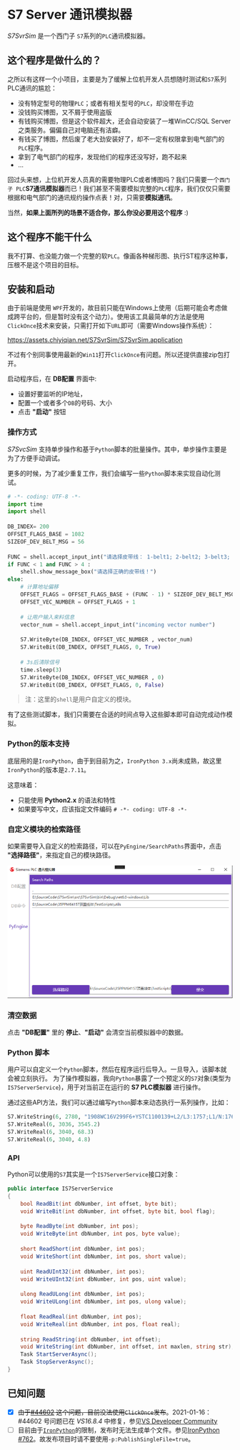 
# S7 Server 通讯模拟器

*S7SvrSim* 是一个西门子 `S7`系列的`PLC`通讯模拟器。

## 这个程序是做什么的？

之所以有这样一个小项目，主要是为了缓解上位机开发人员想随时测试和`S7`系列PLC通讯的尴尬：

- 没有特定型号的物理`PLC`；或者有相关型号的`PLC`，却没带在手边
- 没钱购买博图，又不屑于使用盗版
- 有钱购买博图，但是这个软件超大，还会自动安装了一堆WinCC/SQL Server之类服务。偏偏自己对电脑还有洁癖。
- 有钱买了博图，然后废了老大劲安装好了，却不一定有权限拿到电气部门的`PLC`程序。
- 拿到了电气部门的程序，发现他们的程序还没写好，跑不起来
- ...

回过头来想，上位机开发人员真的需要物理PLC或者博图吗？我们只需要一个`西门子 PLC`**S7通讯模拟器**而已！我们甚至不需要模拟完整的`PLC`程序，我们仅仅只需要根据和电气部门的通讯规约操作点表！对，只需要**模拟通讯**。

当然，**如果上面所列的场景不适合你，那么你没必要用这个程序** :) 

## 这个程序不能干什么

我不打算、也没能力做一个完整的软`PLC`。像画各种梯形图、执行ST程序这种事，压根不是这个项目的目标。

## 安装和启动

由于前端是使用 `WPF`开发的，故目前只能在Windows上使用（后期可能会考虑做成跨平台的，但是暂时没有这个动力）。使用该工具最简单的方法是使用`ClickOnce`技术来安装，只需打开如下`URL`即可（需要Windows操作系统）：

https://assets.chiyiqian.net/S7SvrSim/S7SvrSim.application


不过有个别同事使用最新的`Win11`打开`ClickOnce`有问题。所以还提供直接zip包打开。

启动程序后，在 **DB配置** 界面中:
- 设置好要监听的IP地址，
- 配置一个或者多个`DB`的号码、大小
- 点击 **"启动"** 按钮


### 操作方式

*S7SvcSim* 支持单步操作和基于`Python`脚本的批量操作。其中，单步操作主要是为了方便手动调试。

更多的时候，为了减少重复工作，我们会编写一些`Python`脚本来实现自动化测试。

```python
# -*- coding: UTF-8 -*-
import time
import shell  

DB_INDEX= 200
OFFSET_FLAGS_BASE = 1082  
SIZEOF_DEV_BELT_MSG = 56

FUNC = shell.accept_input_int("请选择皮带线： 1-belt1; 2-belt2; 3-belt3; 4-belt4")
if FUNC < 1 and FUNC > 4 :
    shell.show_message_box("请选择正确的皮带线！")
else:
	# 计算地址偏移
    OFFSET_FLAGS = OFFSET_FLAGS_BASE + (FUNC - 1) * SIZEOF_DEV_BELT_MSG
    OFFSET_VEC_NUMBER = OFFSET_FLAGS + 1

	# 让用户输入来料信息
    vector_num = shell.accept_input_int("incoming vector number")

    S7.WriteByte(DB_INDEX, OFFSET_VEC_NUMBER , vector_num)
    S7.WriteBit(DB_INDEX, OFFSET_FLAGS, 0, True)

	# 3s后清除信号
    time.sleep(3)
    S7.WriteByte(DB_INDEX, OFFSET_VEC_NUMBER , 0)
    S7.WriteBit(DB_INDEX, OFFSET_FLAGS, 0, False) 
```

> 注：这里的`shell`是用户自定义的模块。

有了这些测试脚本，我们只需要在合适的时间点导入这些脚本即可自动完成动作模拟。


### Python的版本支持

底层用的是`IronPython`，由于到目前为之，`IronPython 3.x`尚未成熟，故这里`IronPython`的版本是`2.7.11`。

这意味着：
- 只能使用 **Python2.x** 的语法和特性
- 如果要写中文，应该指定文件编码 `# -*- coding: UTF-8 -*-`

### 自定义模块的检索路径

如果需要导入自定义的检索路径，可以在`PyEngine/SearchPaths`界面中，点击 **"选择路径"**，来指定自己的模块路径。

![search_path](./docs/configure_search_paths.PNG)

### 清空数据

点击 **"DB配置"** 里的 **停止**、**"启动"** 会清空当前模拟器中的数据。

### Python 脚本

用户可以自定义一个`Python`脚本，然后在程序运行后导入。一旦导入，该脚本就会被立刻执行。
为了操作模拟器，我向`Python`暴露了一个预定义的`S7`对象(类型为`IS7ServerService`)，用于对当前正在运行的 **S7 PLC模拟器** 进行操作。

通过这些API方法，我们可以通过编写`Python`脚本来动态执行一系列操作，比如：

```python
S7.WriteString(6, 2780, "1908WC16V299F6+YSTC1100139+L2/L3:1757;L1/N:1762;")
S7.WriteReal(6, 3036, 3545.2)
S7.WriteReal(6, 3040, 68.3)
S7.WriteReal(6, 3040, 4.8)
```

### API

Python可以使用的`S7`其实是一个`IS7ServerService`接口对象：

```C#
public interface IS7ServerService
{
    bool ReadBit(int dbNumber, int offset, byte bit);
    void WriteBit(int dbNumber, int offset, byte bit, bool flag);

    byte ReadByte(int dbNumber, int pos);
	void WriteByte(int dbNumber, int pos, byte value);

	short ReadShort(int dbNumber, int pos);
	void WriteShort(int dbNumber, int pos, short value);

	uint ReadUInt32(int dbNumber, int pos);
	void WriteUInt32(int dbNumber, int pos, uint value);

	ulong ReadULong(int dbNumber, int pos);
	void WriteULong(int dbNumber, int pos, ulong value);

	float ReadReal(int dbNumber, int pos);
	void WriteReal(int dbNumber, int pos, float real);

	string ReadString(int dbNumber, int offset);
	void WriteString(int dbNumber, int offset, int maxlen, string str);
	Task StartServerAsync();
	Task StopServerAsync();
}
```



## 已知问题

- [X] <del>由于[#44602](https://github.com/dotnet/runtime/issues/44602#issuecomment-726472185) 这个问题，目前没法使用`ClickOnce`发布</del>。2021-01-16：#44602 号问题已在 *VS16.8.4* 中修复，参见[VS Developer Community](https://developercommunity2.visualstudio.com/t/A-NET-Core-31-or-NET-50-application-/1248873)
- [ ] 目前由于[`IronPython`](https://ironpython.net/)的限制，发布时无法生成单个文件。参见[IronPython #762](https://github.com/IronLanguages/ironpython2/issues/762)。故发布项目时请不要使用`-p:PublishSingleFile=true`。